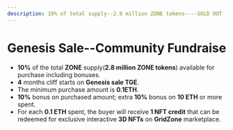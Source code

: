 ```yaml
---
description: 10% of total supply--2.8 million ZONE tokens----SOLD OUT
---
```


# Genesis Sale--Community Fundraise

* **10%** of the total **ZONE** supply\(**2.8 million ZONE tokens**\) available for purchase including bonuses.
* **4** months cliff starts on **Genesis sale TGE**. 
* The minimum purchase amount is **0.1ETH**.
* **10%** bonus on purchased amount; extra **10%** bonus on **10 ETH** or more spent.
* For each **0.1 ETH** spent, the buyer will receive **1 NFT credit** that can be redeemed for exclusive interactive **3D NFTs** on **GridZone** marketplace.





